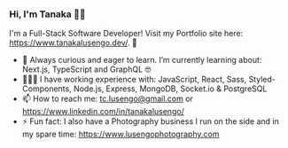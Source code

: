 ### Hi, I'm Tanaka 👋🏾

I'm a Full-Stack Software Developer! 
Visit my Portfolio site here: https://www.tanakalusengo.dev/. 🚀

- 🌱 Always curious and eager to learn. I’m currently learning about: Next.js, TypeScript and GraphQL 🤓  
- 👨🏾‍💻 I have working experience with: JavaScript, React, Sass, Styled-Components, Node.js, Express, MongoDB, Socket.io & PostgreSQL
- 📫 How to reach me: tc.lusengo@gmail.com or https://www.linkedin.com/in/tanakalusengo/
- ⚡ Fun fact: I also have a Photography business I run on the side and in my spare time: https://www.lusengophotography.com
